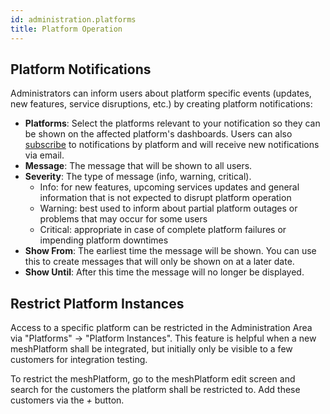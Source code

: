 ```yaml
---
id: administration.platforms
title: Platform Operation
---
```


## Platform Notifications

Administrators can inform users about platform specific events (updates, new features, service disruptions, etc.) by creating platform
notifications:

- **Platforms**: Select the platforms relevant to your notification so they can be shown on the affected platform's dashboards. Users
  can also [subscribe](meshcloud.profile.md#profile) to notifications by platform and will receive new notifications via email.
- **Message**: The message that will be shown to all users.
- **Severity**: The type of message (info, warning, critical).
  - Info: for new features, upcoming services updates and general information that is not expected to disrupt platform operation
  - Warning: best used to inform about partial platform outages or problems that may occur for some users
  - Critical: appropriate in case of complete platform failures or impending platform downtimes
- **Show From**: The earliest time the message will be shown. You can use this to create messages that will only be shown on at a later date.
- **Show Until**: After this time the message will no longer be displayed.

## Restrict Platform Instances

Access to a specific platform can be restricted in the Administration Area via "Platforms" -> "Platform Instances". This feature is helpful
when a new meshPlatform shall be integrated, but initially only be visible to a few customers for integration testing.

To restrict the meshPlatform, go to the meshPlatform edit screen and search for the customers the platform shall be restricted to.
Add these customers via the *+* button.
